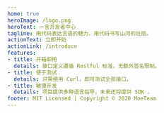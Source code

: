 ```yaml
---
home: true
heroImage: /logo.png
heroText: 一言开发者中心
tagline: 用代码表达言语的魅力，用代码书写山河的壮丽。
actionText: 立即开始
actionLink: /introduce
features:
- title: 开箱即用
  details: 接口定义遵循 Restful 标准，无额外签名限制。
- title: 便于测试
  details: 只需使用 Curl，即可测试全部接口。
- title: 敏捷开发
  details: 项目提供多种语言指导，未来还将提供 SDK 。
footer: MIT Licensed | Copyright © 2020 MoeTeam
---
```

